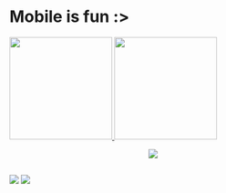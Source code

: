 # Mobile is fun :>

<div>
  <a href="https://github.com/MichelRibeiro48">
  <img height="180em" src="https://github-readme-stats.vercel.app/api?username=MichelRibeiro48&show_icons=true&theme=radical&include_all_commits=true&count_private=true"/>
  <img height="180em" src="https://github-readme-stats.vercel.app/api/top-langs/?username=MichelRibeiro48&layout=compact&langs_count=8&theme=radical&hide=c#"/>
</div>
<p align="center">
  <a href="https://skillicons.dev">
    <img src="https://skillicons.dev/icons?i=git,react,androidstudio,css,flutter,github,html,js,jest,py,tailwind,ts" />
  </a>
</p>
  
  ##
 
<div> 
  <a href = "mailto:michel.ribeiro26@outlook.com"><img src="https://img.shields.io/badge/-Email-%23333?style=for-the-badge&logo=gmail&logoColor=white" target="_blank"></a>
  <a href="https://www.linkedin.com/in/michel-ribeiro-146b8084/" target="_blank"><img src="https://img.shields.io/badge/-LinkedIn-%230077B5?style=for-the-badge&logo=linkedin&logoColor=white" target="_blank"></a> 
</div>
